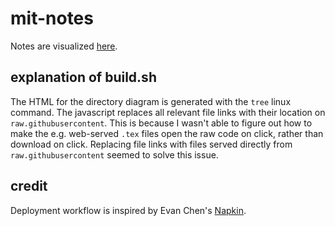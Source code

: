 # mit-notes

Notes are visualized [here](https://azliu0.github.io/mit-notes/). 

## explanation of build.sh

The HTML for the directory diagram is generated with the `tree` linux command. The javascript replaces all relevant file links with their location on `raw.githubusercontent`. This is because I wasn't able to figure out how to make the e.g. web-served `.tex` files open the raw code on click, rather than download on click. Replacing file links with files served directly from `raw.githubusercontent` seemed to solve this issue. 

## credit

Deployment workflow is inspired by Evan Chen's [Napkin](https://github.com/vEnhance/napkin). 
